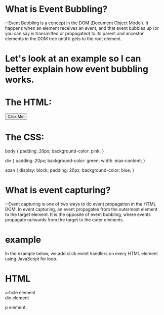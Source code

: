 # What is Event Bubbling?
:-Event Bubbling is a concept in the DOM (Document Object Model). It happens when an element receives an event, and that event bubbles up (or you can say is transmitted or propagated) to its parent and ancestor elements in the DOM tree until it gets to the root element.

# Let's look at an example so I can better explain how event bubbling works.

# The HTML:

<body>
  <div>
    <span>
      <button>Click Me!</button>
    </span>
  </div>
</body>

# The CSS:

body {
  padding: 20px;
  background-color: pink;
}

div {
  padding: 20px;
  background-color: green;
  width: max-content;
}

span {
  display: block;
  padding: 20px;
  background-color: blue;
}



# What is event capturing?
:-Event capturing is one of two ways to do event propagation in the HTML DOM. In event capturing, an event propagates from the outermost element to the target element. It is the opposite of event bubbling, where events propagate outwards from the target to the outer elements.

# example
In the example below, we add click event handlers on every HTML element using JavaScript for loop.
# HTML
<html>
  <head></head>
  <body>
    <article id="ancestor" >
      article element
      <div id="parent" >
        div element
        <p id="child" >
          p element
        </p>
      </div>
    </article>
  </body>
</html>

<script>
  // Script to click event handler to capture on each element
  for(let elem of document.querySelectorAll('*')) {
    elem.addEventListener("click", e => console.log("Capturing:", elem.tagName), true);
  }
</script>